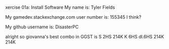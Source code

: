 xercise 01a: Install Software My name is: Tyler Fields

My gamedev.stackexchange.com user number is: 155345 I think?

My github username is: DisasterPC

alright so giovanna's best combo in GGST is S 2HS 214K K 6HS dl.6HS 214K 214K
